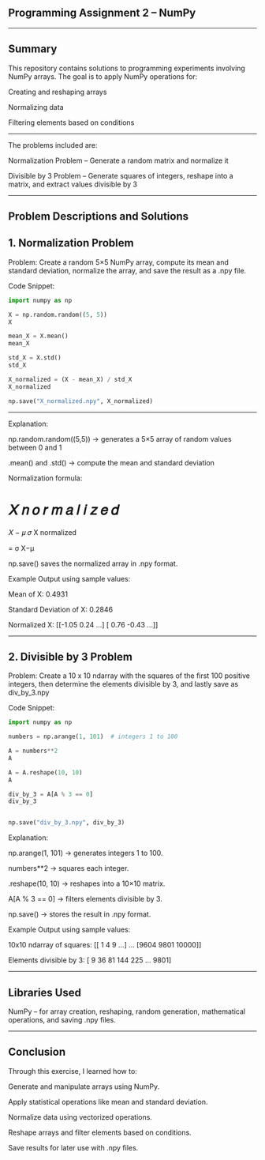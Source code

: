 ## Programming Assignment 2 – NumPy

_____________________________________________________________________________________________________________________________________

## Summary

This repository contains solutions to programming experiments involving NumPy arrays.
The goal is to apply NumPy operations for:

Creating and reshaping arrays

Normalizing data

Filtering elements based on conditions
_____________________________________________________________________________________________________________________________________

The problems included are:

Normalization Problem – Generate a random matrix and normalize it

Divisible by 3 Problem – Generate squares of integers, reshape into a matrix, and extract values divisible by 3

_____________________________________________________________________________________________________________________________________

## Problem Descriptions and Solutions

## 1. Normalization Problem

Problem:
Create a random 5×5 NumPy array, compute its mean and standard deviation, normalize the array, and save the result as a .npy file.

Code Snippet:

```python
import numpy as np

X = np.random.random((5, 5))
X

mean_X = X.mean()
mean_X

std_X = X.std()
std_X

X_normalized = (X - mean_X) / std_X
X_normalized

np.save("X_normalized.npy", X_normalized)
```

_____________________________________________________________________________________________________________________________________

Explanation:

np.random.random((5,5)) → generates a 5×5 array of random values between 0 and 1

.mean() and .std() → compute the mean and standard deviation

Normalization formula:

𝑋
𝑛
𝑜
𝑟
𝑚
𝑎
𝑙
𝑖
𝑧
𝑒
𝑑
=
𝑋
−
𝜇
𝜎
X
normalized
	​

=
σ
X−μ
	​


np.save() saves the normalized array in .npy format.

Example Output using sample values:

Mean of X: 0.4931

Standard Deviation of X: 0.2846

Normalized X:
 [[-1.05  0.24 ...]
  [ 0.76 -0.43 ...]]

_____________________________________________________________________________________________________________________________________

## 2. Divisible by 3 Problem

Problem:
Create a 10 x 10 ndarray with the squares of the first 100 positive integers, then determine the elements divisible by 3, and lastly save as div_by_3.npy

Code Snippet:
``` python
import numpy as np

numbers = np.arange(1, 101)  # integers 1 to 100

A = numbers**2
A

A = A.reshape(10, 10)
A

div_by_3 = A[A % 3 == 0]
div_by_3 


np.save("div_by_3.npy", div_by_3)
```

Explanation:

np.arange(1, 101) → generates integers 1 to 100.

numbers**2 → squares each integer.

.reshape(10, 10) → reshapes into a 10×10 matrix.

A[A % 3 == 0] → filters elements divisible by 3.

np.save() → stores the result in .npy format.

Example Output using sample values:

10x10 ndarray of squares:
 [[   1    4    9 ...]
  ...
  [9604 9801 10000]]

Elements divisible by 3:
 [  9  36  81 144 225 ... 9801]

_____________________________________________________________________________________________________________________________________

## Libraries Used

NumPy – for array creation, reshaping, random generation, mathematical operations, and saving .npy files.

_____________________________________________________________________________________________________________________________________

## Conclusion

Through this exercise, I learned how to:

Generate and manipulate arrays using NumPy.

Apply statistical operations like mean and standard deviation.

Normalize data using vectorized operations.

Reshape arrays and filter elements based on conditions.

Save results for later use with .npy files.
